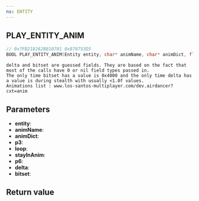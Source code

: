 ```yaml
---
ns: ENTITY
---
```

## PLAY_ENTITY_ANIM

```c
// 0x7FB218262B810701 0x878753D5
BOOL PLAY_ENTITY_ANIM(Entity entity, char* animName, char* animDict, float p3, BOOL loop, BOOL stayInAnim, BOOL p6, float delta, Any bitset);
```

```
delta and bitset are guessed fields. They are based on the fact that most of the calls have 0 or nil field types passed in.  
The only time bitset has a value is 0x4000 and the only time delta has a value is during stealth with usually <1.0f values.  
Animations list : www.los-santos-multiplayer.com/dev.airdancer?cxt=anim  
```

## Parameters
* **entity**: 
* **animName**: 
* **animDict**: 
* **p3**: 
* **loop**: 
* **stayInAnim**: 
* **p6**: 
* **delta**: 
* **bitset**: 

## Return value
